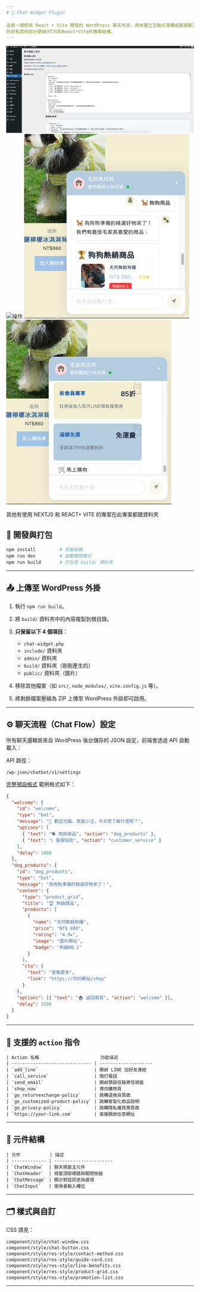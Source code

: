 ```yaml
---
# 🐾 Chat Widget Plugin

這是一個使用 React + Vite 開發的 WordPress 聊天外掛，用來建立互動式導購或客服聊天機器人。內容支援商品卡片、優惠訊息、LINE 加好友等多種行為，並可由 WordPress 後台以 JSON 設定。
外部有其他部分是NEXTJS和React+Vite的專案結構。
---
```


![聊天流程可透過 Wordpress 後台使用 JSON 設定](./github-public/wp-setting-page-preview.png)
![操作](../imgs/preview-feature.gif)
![商品顯示](../imgs/chat-bot-ui1.png)
![優惠](../imgs/chat-bot-ui3.png)

其他有使用 NEXTJS 和 REACT+ VITE 的專案在此專案都跟資料夾

## 🔧 開發與打包

```bash
npm install         # 安裝依賴
npm run dev         # 啟動開發模式
npm run build       # 打包至 build/ 資料夾
```

---

## 📤 上傳至 WordPress 外掛

1. 執行 `npm run build`。
2. 將 `build/` 資料夾中的內容複製到根目錄。
3. **只保留以下 4 個項目**：

   - `chat-widget.php`
   - `include/` 資料夾
   - `admin/` 資料夾
   - `build/` 資料夾（剛剛產生的）
   - `public/` 資料夾（圖片）

4. 移除其他檔案（如 `src/`, `node_modules/`, `vite.config.js` 等）。
5. 將剩餘檔案壓縮為 ZIP 上傳至 WordPress 外掛即可啟用。

---

## ⚙️ 聊天流程（Chat Flow）設定

所有聊天邏輯皆來自 WordPress 後台儲存的 JSON 設定，前端會透過 API 自動載入：

API 路徑：

```
/wp-json/chatbot/v1/settings
```

[完整預設格式](./includes/api/default-chatflow.json)
範例格式如下：

```json
{
  "welcome": {
    "id": "welcome",
    "type": "bot",
    "message": "🐾 歡迎光臨，我是小汪，今天想了解什麼呢？",
    "options": [
      { "text": "🐕 狗狗用品", "action": "dog_products" },
      { "text": "📞 客服協助", "action": "customer_service" }
    ],
    "delay": 1000
  },
  "dog_products": {
    "id": "dog_products",
    "type": "bot",
    "message": "為狗狗準備的精選好物來了！",
    "content": {
      "type": "product_grid",
      "title": "🏆 熱銷商品",
      "products": [
        {
          "name": "天然無穀狗糧",
          "price": "NT$ 880",
          "rating": "4.9★",
          "image": "圖片網址",
          "badge": "熱銷NO.1"
        }
      ],
      "cta": {
        "text": "查看更多",
        "link": "https://你的網站/shop"
      }
    },
    "options": [{ "text": "🏠 返回首頁", "action": "welcome" }],
    "delay": 1500
  }
}
```

---

## 🚀 支援的 `action` 指令

```
| Action 名稱                       功能描述
| ------------------------------ | --------------------
| `add_line`                     | 開啟 LINE 加好友連結
| `call_service`                 | 撥打電話
| `send_email`                   | 開啟預設信箱寄信視窗
| `shop_now`                     | 導向購物頁
| `go_returnexchange-policy`     | 跳轉退換貨頁面
| `go_customized-product-policy` | 跳轉客製化商品說明
| `go_privacy-policy`            | 跳轉隱私權政策頁面
| `https://your-link.com`        | 直接開啟任意網址
```

---

## 🧩 元件結構

```
| 元件           | 描述
| ------------- | ----------------------
| `ChatWindow`  | 聊天視窗主元件
| `ChatHeader`  | 視窗頂部標題與關閉按鈕
| `ChatMessage` | 顯示對話訊息與選項
| `ChatInput`   | 使用者輸入欄位
```

---

## 🗂 樣式與自訂

CSS 請見：

```
component/style/chat-window.css
component/style/chat-button.css
component/style/res-style/contact-method.css
component/style/res-style/guide-card.css
component/style/res-style/line-benefits.css
component/style/res-style/product-grid.css
component/style/res-style/promotion-list.css
```

---
